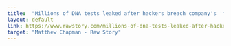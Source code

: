```yaml
---
title:  "Millions of DNA tests leaked after hackers breach company's 'forgotten' database"
layout: default
link: https://www.rawstory.com/millions-of-dna-tests-leaked-after-hackers-breach-company-s-forgotten-database/
target: "Matthew Chapman - Raw Story"
---
```

